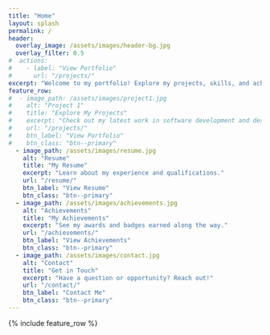 ```yaml
---
title: "Home"
layout: splash
permalink: /
header:
  overlay_image: /assets/images/header-bg.jpg
  overlay_filter: 0.5
#  actions:
#    - label: "View Portfolio"
#      url: "/projects/"
excerpt: "Welcome to my portfolio! Explore my projects, skills, and achievements below."
feature_row:
#  - image_path: /assets/images/project1.jpg
#    alt: "Project 1"
#    title: "Explore My Projects"
#    excerpt: "Check out my latest work in software development and design."
#    url: "/projects/"
#    btn_label: "View Portfolio"
#    btn_class: "btn--primary"
  - image_path: /assets/images/resume.jpg
    alt: "Resume"
    title: "My Resume"
    excerpt: "Learn about my experience and qualifications."
    url: "/resume/"
    btn_label: "View Resume"
    btn_class: "btn--primary"
  - image_path: /assets/images/achievements.jpg
    alt: "Achievements"
    title: "My Achievements"
    excerpt: "See my awards and badges earned along the way."
    url: "/achievements/"
    btn_label: "View Achievements"
    btn_class: "btn--primary"
  - image_path: /assets/images/contact.jpg
    alt: "Contact"
    title: "Get in Touch"
    excerpt: "Have a question or opportunity? Reach out!"
    url: "/contact/"
    btn_label: "Contact Me"
    btn_class: "btn--primary"
---
```


{% include feature_row %}
